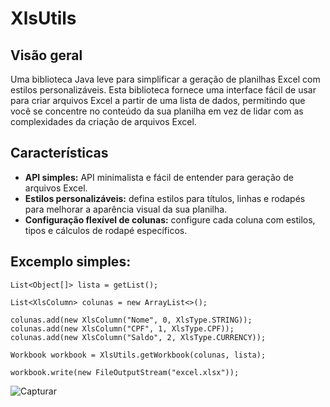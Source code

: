 # XlsUtils

## Visão geral
Uma biblioteca Java leve para simplificar a geração de planilhas Excel com estilos personalizáveis. Esta biblioteca fornece uma interface fácil de usar para criar arquivos Excel a partir de uma lista de dados, permitindo que você se concentre no conteúdo da sua planilha em vez de lidar com as complexidades da criação de arquivos Excel.

## Características
- **API simples:** API minimalista e fácil de entender para geração de arquivos Excel.
- **Estilos personalizáveis:** defina estilos para títulos, linhas e rodapés para melhorar a aparência visual da sua planilha.
- **Configuração flexível de colunas:** configure cada coluna com estilos, tipos e cálculos de rodapé específicos.

## Excemplo simples:
```
List<Object[]> lista = getList();

List<XlsColumn> colunas = new ArrayList<>();

colunas.add(new XlsColumn("Nome", 0, XlsType.STRING));
colunas.add(new XlsColumn("CPF", 1, XlsType.CPF));
colunas.add(new XlsColumn("Saldo", 2, XlsType.CURRENCY));

Workbook workbook = XlsUtils.getWorkbook(colunas, lista);
		
workbook.write(new FileOutputStream("excel.xlsx"));
```

![Capturar](https://github.com/isaacsilvatech/XlsUtils/assets/145171555/87525e77-dcc0-421f-bcb8-9b4b0c22799a)
